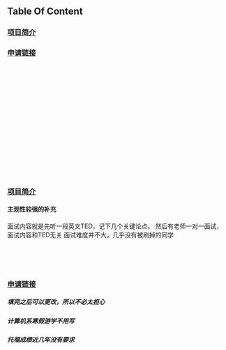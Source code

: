 ## Table Of Content
<h3><a href="#项目简介">项目简介</a></h3>
<h3><a href="#申请链接">申请链接</a></h3>
<br /><br /><br /><br /><br />
<br /><br /><br /><br /><br />
<br /><br /><br /><br /><br />

### [项目简介](http://stuex.nju.edu.cn/a/changqixiangmu/20190312/2490.html)
#### 主观性较强的补充
面试内容就是先听一段英文TED，记下几个关键论点。
然后有老师一对一面试，面试内容和TED无关
面试难度并不大，几乎没有被刷掉的同学
<br /><br /><br /><br /><br />
### [申请链接](http://elite.nju.edu.cn/exchangesystem/)
##### 填完之后可以更改，所以不必太担心
##### 计算机系寒假游学不用写
##### 托福成绩近几年没有要求
<br /><br /><br /><br /><br />
